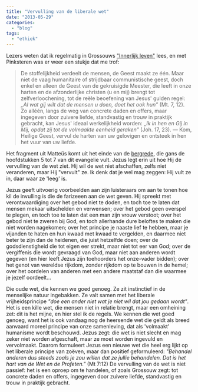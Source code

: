 ```yaml
---
title: "Vervulling van de liberale wet"
date: "2013-05-29"
categories: 
  - "blog"
tags: 
  - "ethiek"
---
```


Lezers weten dat ik regelmatig in Grossouws ["Innerlijk leven"](/page/e-boeken/) lees, en met Pinksteren was er weer een stukje dat me trof:

> De stoffelijkheid verdeelt de mensen, de Geest maakt ze één. Maar niet de vaag humanitaire of strijdbaar communistische geest, doch enkel en alleen de Geest van de gekruisigde Meester, die leeft in onze harten en de afzonderlijke christen (u en mij) brengt tot zelfverloochening, tot de reële beoefening van Jesus' gulden regel: _„Al wat gij wilt dat de mensen u doen, doet het ook hun”_ (Mt. 7, 12). Zo alléén, langs de weg van concrete daden en offers, maar ingegeven door zuivere liefde, standvastig en trouw in praktijk gebracht, kan Jesus' ideaal werkelijkheid worden: _„Ik in hen en Gij in Mij, opdat zij tot de volmaakte eenheid geraken”_ (Joh. 17, 23). — Kom, Heilige Geest, vervul de harten van uw gelovigen en ontsteek in hen het vuur van uw liefde.

Het fragment uit Matteüs komt uit het einde van de [bergrede](http://www.statenvertaling.net/bijbel/matt/5.html), die gans de hoofdstukken 5 tot 7 van dit evangelie vult. Jezus legt erin uit hoe Hij de vervulling van de wet ziet. Hij wil de wet niet afschaffen, zelfs niet veranderen, maar Hij "vervult" ze. Ik denk dat je wel mag zeggen: Hij vult ze in, daar waar ze 'leeg' is.

Jezus geeft uitvoerig voorbeelden aan zijn luisteraars om aan te tonen hoe kil de invulling is die de farizeeen aan de wet geven. Hij spreekt met verontwaardiging over het gebod niet te doden, en toch toe te laten dat mensen mekaar uitschelden en verwensen; over het gebod geen overspel te plegen, en toch toe te laten dat een man zijn vrouw verstoot; over het gebod niet te zweren bij God, en toch allerhande dure beloftes te maken die niet worden nagekomen; over het principe je naaste lief te hebben, maar je vijanden te haten en hun kwaad met kwaad te vergelden, en daarmee niet beter te zijn dan de heidenen, die juist hetzelfde doen; over de godsdienstigheid die tot eigen eer strekt, maar niet tot eer van God; over de vergiffenis die wordt gevraagd van God, maar niet aan anderen wordt gegeven (en hier leeft Jezus zijn toehoorders het onze-vader bidden); over het genot van wereldse rijkdom, zonder rijkdom op te bouwen in de hemel; over het oordelen van anderen met een andere maatstaf dan die waarmee je jezelf oordeelt...

Die oude wet, die kennen we goed genoeg. Ze zit instinctief in de menselijke natuur ingebakken. Ze valt samen met het liberale vrijheidsprincipe _"doe een ander niet wat je niet wil dat jou gedaan wordt"_. Het is een kille wet, die mensen niet in relatie brengt, maar een omheining zet: dit is het mijne, en hier stel ik de regels. We kennen die wet goed genoeg, want het is ook vandaag nog de heersende wet die geldt als breed aanvaard moreel principe van onze samenleving, dat als 'volmaakt' humanisme wordt beschouwd. Jezus zegt: die wet is niet slecht en mag zeker niet worden afgeschaft, maar ze moet worden ingevuld en vervolmaakt. Daarom formuleert Jezus een nieuwe wet die heel erg lijkt op het liberale principe van zoëven, maar dan positief geformuleerd: _"Behandel anderen dus steeds zoals je zou willen dat ze jullie behandelen. Dat is het hart van de Wet en de Profeten."_ (Mt 7:12) De vervulling van de wet is niet passief: het is een oproep om te handelen, of zoals Grossouw zegt: tot concrete daden en offers, ingegeven door zuivere liefde, standvastig en trouw in praktijk gebracht.
